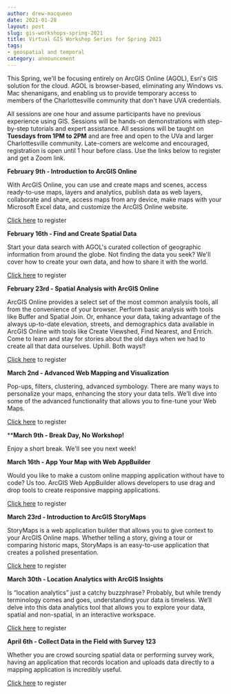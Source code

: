 ```yaml
---
author: drew-macqueen
date: 2021-01-28
layout: post
slug: gis-workshops-spring-2021
title: Virtual GIS Workshop Series for Spring 2021
tags:
- geospatial and temporal
category: announcement
---
```


This Spring, we'll be focusing entirely on ArcGIS Online (AGOL), Esri's GIS solution for the cloud. AGOL is browser-based, eliminating any Windows vs. Mac shenanigans, and enabling us to provide temporary access to members of the Charlottesville community that don't have UVA credentials. 

All sessions are one hour and assume participants have no previous experience using GIS. Sessions will be hands-on demonstrations with step-by-step tutorials and expert assistance. All sessions will be taught on **Tuesdays from 1PM to 2PM** and are free and open to the UVa and larger Charlottesville community. Late-comers are welcome and encouraged, registration is open until 1 hour before class. Use the links below to register and get a Zoom link. 

**February 9th - Introduction to ArcGIS Online**

With ArcGIS Online, you can use and create maps and scenes, access ready-to-use maps, layers and analytics, publish data as web layers, collaborate and share, access maps from any device, make maps with your Microsoft Excel data, and customize the ArcGIS Online website. 

[Click here](https://cal.lib.virginia.edu/calendar/events/Spring2021GISWorkshop1) to register 

**February 16th - Find and Create Spatial Data**

Start your data search with AGOL's curated collection of geographic information from around the globe. Not finding the data you seek? We'll cover how to create your own data, and how to share it with the world. 

[Click here](https://cal.lib.virginia.edu/calendar/events/Spring2021GISWorkshop2) to register 

**February 23rd - Spatial Analysis with ArcGIS Online**

ArcGIS Online provides a select set of the most common analysis tools, all from the convenience of your browser. Perform basic analysis with tools like Buffer and Spatial Join. Or, enhance your data, taking advantage of the always up-to-date elevation, streets, and demographics data available in ArcGIS Online with tools like Create Viewshed, Find Nearest, and Enrich. Come to learn and stay for stories about the old days when we had to create all that data ourselves. Uphill. Both ways!! 

[Click here](https://cal.lib.virginia.edu/calendar/events/Spring2021GISWorkshop3) to register 

**March 2nd - Advanced Web Mapping and Visualization**

Pop-ups, filters, clustering, advanced symbology. There are many ways to personalize your maps, enhancing the story your data tells. We’ll dive into some of the advanced functionality that allows you to fine-tune your Web Maps. 

[Click here](https://cal.lib.virginia.edu/calendar/events/Spring2021GISWorkshop4) to register 

****March 9th - Break Day, No Workshop!**

Enjoy a short break. We'll see you next week!

**March 16th - App Your Map with Web AppBuilder**

Would you like to make a custom online mapping application without have to code?  Us too.  ArcGIS Web AppBuilder allows developers to use drag and drop tools to create responsive mapping applications. 

[Click here](https://cal.lib.virginia.edu/calendar/events/Spring2021GISWorkshop5) to register 

**March 23rd - Introduction to ArcGIS StoryMaps**

StoryMaps is a web application builder that allows you to give context to your ArcGIS Online maps.  Whether telling a story, giving a tour or comparing historic maps, StoryMaps is an easy-to-use application that creates a polished presentation. 

[Click here](https://cal.lib.virginia.edu/calendar/events/Spring2021GISWorkshop6) to register 

**March 30th - Location Analytics with ArcGIS Insights**

Is “location analytics” just a catchy buzzphrase? Probably, but while trendy terminology comes and goes, understanding your data is timeless. We’ll delve into this data analytics tool that allows you to explore your data, spatial and non-spatial, in an interactive workspace. 

[Click here](https://cal.lib.virginia.edu/calendar/events/Spring2021GISWorkshop7) to register 

**April 6th - Collect Data in the Field with Survey 123**

Whether you are crowd sourcing spatial data or performing survey work, having an application that records location and uploads data directly to a mapping application is incredibly useful. 

[Click here](https://cal.lib.virginia.edu/calendar/events/Spring2021GISWorkshop8) to register 

